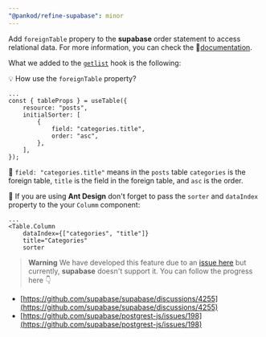 ```yaml
---
"@pankod/refine-supabase": minor
---
```


Add `foreignTable` propery to the **supabase** order statement to access relational data. For more information, you can check the 🔗[documentation](https://supabase.com/docs/reference/javascript/order).

What we added to the [`getlist`](https://github.com/pankod/refine/blob/master/packages/supabase/src/index.ts) hook is the following:

💡 How use the `foreignTable` property?

```tsx
...
const { tableProps } = useTable({
    resource: "posts",
    initialSorter: [
        {
            field: "categories.title",
            order: "asc",
        },
    ],
});
```

📢 `field: "categories.title"` means in the `posts` table `categories` is the foreign table, `title` is the field in the foreign table, and `asc` is the order.

🚨 If you are using **Ant Design** don't forget to pass the `sorter` and `dataIndex` property to the your `Columm` component:

```tsx
...
<Table.Column
    dataIndex={["categories", "title"]}
    title="Categories"
    sorter
```

> **Warning**
> We have developed this feature due to an [issue here](https://github.com/pankod/refine/issues/2066) but currently, **supabase** doesn't support it. You can follow the progress here 👇

-   [https://github.com/supabase/supabase/discussions/4255](https://github.com/supabase/supabase/discussions/4255)
-   [https://github.com/supabase/postgrest-js/issues/198](https://github.com/supabase/postgrest-js/issues/198)
